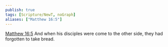 ```yaml
---
publish: true
tags: [Scripture/NewT, noGraph]
aliases: ["Matthew 16:5"]
---
```

[Matthew 16:5](https://churchofjesuschrist.org/study/scriptures/nt/matt/16?lang=eng&id=p5#p5) And when his disciples were come to the other side, they had forgotten to take bread.
